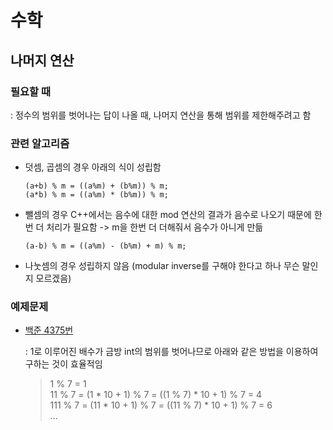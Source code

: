 # 수학

## 나머지 연산

### 필요할 때
: 정수의 범위를 벗어나는 답이 나올 때, 나머지 연산을 통해 범위를 제한해주려고 함

### 관련 알고리즘
- 덧셈, 곱셈의 경우 아래의 식이 성립함
    ```
    (a+b) % m = ((a%m) + (b%m)) % m;
    (a*b) % m = ((a%m) * (b%m)) % m;
    ```
- 뺄셈의 경우 C++에서는 음수에 대한 mod 연산의 결과가 음수로 나오기 때문에 한번 더 처리가 필요함 -> m을 한번 더 더해줘서 음수가 아니게 만듦
    ```
    (a-b) % m = ((a%m) - (b%m) + m) % m;
    ```
- 나눗셈의 경우 성립하지 않음 (modular inverse를 구해야 한다고 하나 무슨 말인지 모르겠음)

### 예제문제
- [백준 4375번](https://www.acmicpc.net/problem/4375)

    : 1로 이루어진 배수가 금방 int의 범위를 벗어나므로 아래와 같은 방법을 이용하여 구하는 것이 효율적임

    > 1 % 7 = 1 <br> 
    11 % 7 = (1 * 10 + 1) % 7 = ((1 % 7) * 10 + 1) % 7 = 4 <br>
    111 % 7 = (11 * 10 + 1) % 7 = ((11 % 7) * 10 + 1) % 7 = 6 <br>
    ...

